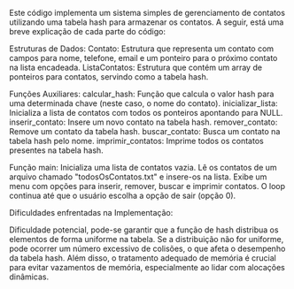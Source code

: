 Este código implementa um sistema simples de gerenciamento de contatos utilizando uma tabela hash para armazenar os contatos. A seguir, está uma breve explicação de cada parte do código:

  Estruturas de Dados:
        Contato: Estrutura que representa um contato com campos para nome, telefone, email e um ponteiro para o próximo contato na lista encadeada.
        ListaContatos: Estrutura que contém um array de ponteiros para contatos, servindo como a tabela hash.

  Funções Auxiliares:
        calcular_hash: Função que calcula o valor hash para uma determinada chave (neste caso, o nome do contato).
        inicializar_lista: Inicializa a lista de contatos com todos os ponteiros apontando para NULL.
        inserir_contato: Insere um novo contato na tabela hash.
        remover_contato: Remove um contato da tabela hash.
        buscar_contato: Busca um contato na tabela hash pelo nome.
        imprimir_contatos: Imprime todos os contatos presentes na tabela hash.

  Função main:
        Inicializa uma lista de contatos vazia.
        Lê os contatos de um arquivo chamado "todosOsContatos.txt" e insere-os na lista.
        Exibe um menu com opções para inserir, remover, buscar e imprimir contatos.
        O loop continua até que o usuário escolha a opção de sair (opção 0).

Dificuldades enfrentadas na Implementação:

   Dificuldade potencial, pode-se garantir que a função de hash distribua os elementos de forma uniforme na tabela. 
   Se a distribuição não for uniforme, pode ocorrer um número excessivo de colisões, o que afeta o desempenho da tabela hash.
   Além disso, o tratamento adequado de memória é crucial para evitar vazamentos de memória, especialmente ao lidar com alocações dinâmicas.
